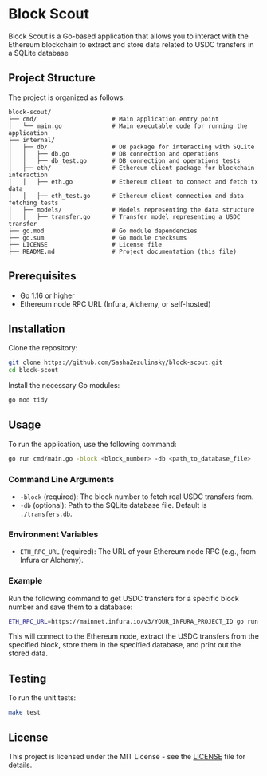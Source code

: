 
# Block Scout

Block Scout is a Go-based application that allows you to interact with the Ethereum blockchain to extract and store data related to USDC transfers in a SQLite database

## Project Structure

The project is organized as follows:

```
block-scout/
├── cmd/                     # Main application entry point
│   └── main.go              # Main executable code for running the application
├── internal/
│   ├── db/                  # DB package for interacting with SQLite
│   │   ├── db.go            # DB connection and operations
│   │   ├── db_test.go       # DB connection and operations tests
│   ├── eth/                 # Ethereum client package for blockchain interaction
│   │   ├── eth.go           # Ethereum client to connect and fetch tx data
│   │   ├── eth_test.go      # Ethereum client connection and data fetching tests
│   ├── models/              # Models representing the data structure
│   │   ├── transfer.go      # Transfer model representing a USDC transfer
├── go.mod                   # Go module dependencies
├── go.sum                   # Go module checksums
├── LICENSE                  # License file
├── README.md                # Project documentation (this file)
```

## Prerequisites

- [Go](https://golang.org/doc/install) 1.16 or higher
- Ethereum node RPC URL (Infura, Alchemy, or self-hosted)

## Installation

Clone the repository:

```bash
git clone https://github.com/SashaZezulinsky/block-scout.git
cd block-scout
```

Install the necessary Go modules:

```bash
go mod tidy
```

## Usage

To run the application, use the following command:

```bash
go run cmd/main.go -block <block_number> -db <path_to_database_file>
```

### Command Line Arguments

- `-block` (required): The block number to fetch real USDC transfers from.
- `-db` (optional): Path to the SQLite database file. Default is `./transfers.db`.

### Environment Variables

- `ETH_RPC_URL` (required): The URL of your Ethereum node RPC (e.g., from Infura or Alchemy).

### Example

Run the following command to get USDC transfers for a specific block number and save them to a database:

```bash
ETH_RPC_URL=https://mainnet.infura.io/v3/YOUR_INFURA_PROJECT_ID go run cmd/main.go -block 12345678 -db transfers.db
```

This will connect to the Ethereum node, extract the USDC transfers from the specified block, store them in the specified database, and print out the stored data.

## Testing

To run the unit tests:

```bash
make test
```

## License

This project is licensed under the MIT License - see the [LICENSE](LICENSE) file for details.
